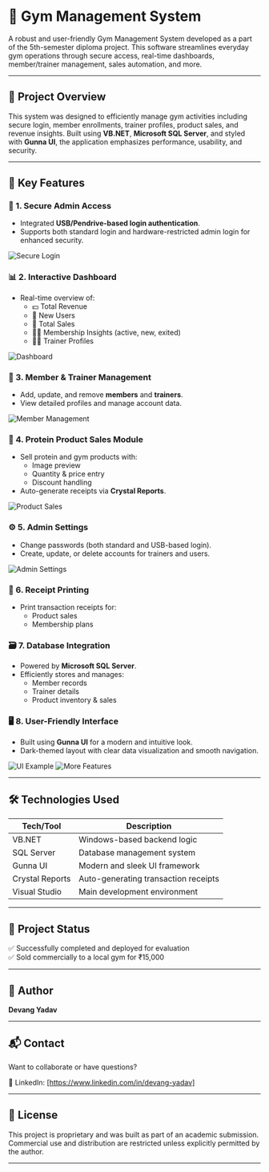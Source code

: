 # 💪 Gym Management System

A robust and user-friendly Gym Management System developed as a part of the 5th-semester diploma project. This software streamlines everyday gym operations through secure access, real-time dashboards, member/trainer management, sales automation, and more.

---

## 🚀 Project Overview

This system was designed to efficiently manage gym activities including secure login, member enrollments, trainer profiles, product sales, and revenue insights. Built using **VB.NET**, **Microsoft SQL Server**, and styled with **Gunna UI**, the application emphasizes performance, usability, and security.

---

## 🧩 Key Features

### 🔐 1. Secure Admin Access
- Integrated **USB/Pendrive-based login authentication**.
- Supports both standard login and hardware-restricted admin login for enhanced security.

![Secure Login](1.png)

### 📊 2. Interactive Dashboard
- Real-time overview of:
  - 💵 Total Revenue
  - 👤 New Users
  - 🛒 Total Sales
  - 🧍‍♂️ Membership Insights (active, new, exited)
  - 🧑‍🏫 Trainer Profiles

![Dashboard](2.png)

### 🧍 3. Member & Trainer Management
- Add, update, and remove **members** and **trainers**.
- View detailed profiles and manage account data.

![Member Management](3.png)

### 🥤 4. Protein Product Sales Module
- Sell protein and gym products with:
  - Image preview
  - Quantity & price entry
  - Discount handling
- Auto-generate receipts via **Crystal Reports**.

![Product Sales](4.png)

### ⚙️ 5. Admin Settings
- Change passwords (both standard and USB-based login).
- Create, update, or delete accounts for trainers and users.

![Admin Settings](25.png)

### 🧾 6. Receipt Printing
- Print transaction receipts for:
  - Product sales
  - Membership plans
 

### 🗃️ 7. Database Integration
- Powered by **Microsoft SQL Server**.
- Efficiently stores and manages:
  - Member records
  - Trainer details
  - Product inventory & sales

### 🖥️ 8. User-Friendly Interface
- Built using **Gunna UI** for a modern and intuitive look.
- Dark-themed layout with clear data visualization and smooth navigation.

![UI Example](9.png)
![More Features](10.png)

---

## 🛠️ Technologies Used

| Tech/Tool         | Description                          |
|------------------|--------------------------------------|
| VB.NET            | Windows-based backend logic          |
| SQL Server        | Database management system           |
| Gunna UI          | Modern and sleek UI framework        |
| Crystal Reports   | Auto-generating transaction receipts |
| Visual Studio     | Main development environment         |

---

## 💼 Project Status

✅ Successfully completed and deployed for evaluation  
✅ Sold commercially to a local gym for ₹15,000

---

## 📇 Author

**Devang Yadav**  

---

## 📬 Contact

Want to collaborate or have questions?

📱 LinkedIn: [https://www.linkedin.com/in/devang-yadav]

---

## 📝 License

This project is proprietary and was built as part of an academic submission. Commercial use and distribution are restricted unless explicitly permitted by the author.

---

